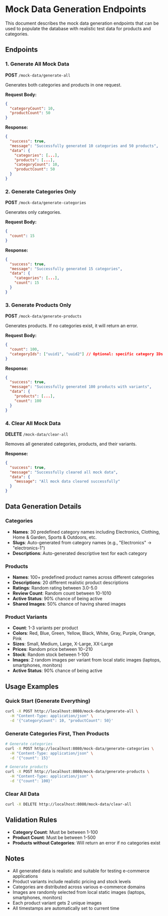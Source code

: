 # Mock Data Generation Endpoints

This document describes the mock data generation endpoints that can be used to populate the database with realistic test data for products and categories.

## Endpoints

### 1. Generate All Mock Data
**POST** `/mock-data/generate-all`

Generates both categories and products in one request.

**Request Body:**
```json
{
  "categoryCount": 10,
  "productCount": 50
}
```

**Response:**
```json
{
  "success": true,
  "message": "Successfully generated 10 categories and 50 products",
  "data": {
    "categories": [...],
    "products": [...],
    "categoryCount": 10,
    "productCount": 50
  }
}
```

### 2. Generate Categories Only
**POST** `/mock-data/generate-categories`

Generates only categories.

**Request Body:**
```json
{
  "count": 15
}
```

**Response:**
```json
{
  "success": true,
  "message": "Successfully generated 15 categories",
  "data": {
    "categories": [...],
    "count": 15
  }
}
```

### 3. Generate Products Only
**POST** `/mock-data/generate-products`

Generates products. If no categories exist, it will return an error.

**Request Body:**
```json
{
  "count": 100,
  "categoryIds": ["uuid1", "uuid2"] // Optional: specific category IDs to use
}
```

**Response:**
```json
{
  "success": true,
  "message": "Successfully generated 100 products with variants",
  "data": {
    "products": [...],
    "count": 100
  }
}
```

### 4. Clear All Mock Data
**DELETE** `/mock-data/clear-all`

Removes all generated categories, products, and their variants.

**Response:**
```json
{
  "success": true,
  "message": "Successfully cleared all mock data",
  "data": {
    "message": "All mock data cleared successfully"
  }
}
```

## Data Generation Details

### Categories
- **Names**: 30 predefined category names including Electronics, Clothing, Home & Garden, Sports & Outdoors, etc.
- **Slugs**: Auto-generated from category names (e.g., "Electronics" → "electronics-1")
- **Descriptions**: Auto-generated descriptive text for each category

### Products
- **Names**: 100+ predefined product names across different categories
- **Descriptions**: 20 different realistic product descriptions
- **Ratings**: Random rating between 3.0-5.0
- **Review Count**: Random count between 10-1010
- **Active Status**: 90% chance of being active
- **Shared Images**: 50% chance of having shared images

### Product Variants
- **Count**: 1-3 variants per product
- **Colors**: Red, Blue, Green, Yellow, Black, White, Gray, Purple, Orange, Pink
- **Sizes**: Small, Medium, Large, X-Large, XX-Large
- **Prices**: Random price between $10-$210
- **Stock**: Random stock between 1-100
- **Images**: 2 random images per variant from local static images (laptops, smartphones, monitors)
- **Active Status**: 90% chance of being active

## Usage Examples

### Quick Start (Generate Everything)
```bash
curl -X POST http://localhost:8080/mock-data/generate-all \
  -H "Content-Type: application/json" \
  -d '{"categoryCount": 10, "productCount": 50}'
```

### Generate Categories First, Then Products
```bash
# Generate categories
curl -X POST http://localhost:8080/mock-data/generate-categories \
  -H "Content-Type: application/json" \
  -d '{"count": 15}'

# Generate products
curl -X POST http://localhost:8080/mock-data/generate-products \
  -H "Content-Type: application/json" \
  -d '{"count": 100}'
```

### Clear All Data
```bash
curl -X DELETE http://localhost:8080/mock-data/clear-all
```

## Validation Rules

- **Category Count**: Must be between 1-100
- **Product Count**: Must be between 1-500
- **Products without Categories**: Will return an error if no categories exist

## Notes

- All generated data is realistic and suitable for testing e-commerce applications
- Product variants include realistic pricing and stock levels
- Categories are distributed across various e-commerce domains
- Images are randomly selected from local static images (laptops, smartphones, monitors)
- Each product variant gets 2 unique images
- All timestamps are automatically set to current time 
